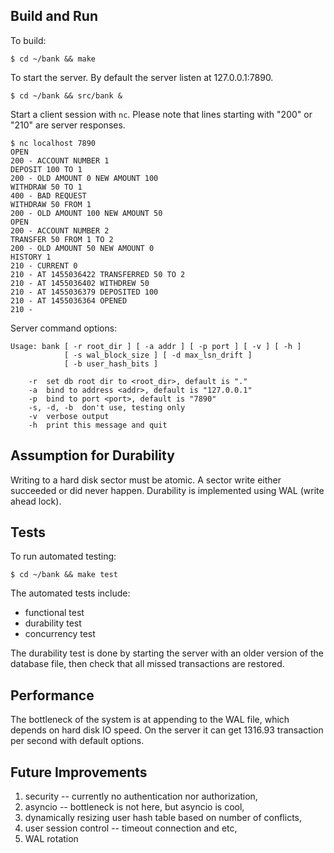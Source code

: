 ## Build and Run

To build:

    $ cd ~/bank && make

To start the server.  By default the server listen at 127.0.0.1:7890.

    $ cd ~/bank && src/bank &

Start a client session with `nc`.  Please note that lines starting
with "200" or "210" are server responses.

    $ nc localhost 7890
    OPEN
    200 - ACCOUNT NUMBER 1
    DEPOSIT 100 TO 1
    200 - OLD AMOUNT 0 NEW AMOUNT 100
    WITHDRAW 50 TO 1
    400 - BAD REQUEST
    WITHDRAW 50 FROM 1
    200 - OLD AMOUNT 100 NEW AMOUNT 50
    OPEN
    200 - ACCOUNT NUMBER 2
    TRANSFER 50 FROM 1 TO 2
    200 - OLD AMOUNT 50 NEW AMOUNT 0
    HISTORY 1
    210 - CURRENT 0
    210 - AT 1455036422 TRANSFERRED 50 TO 2
    210 - AT 1455036402 WITHDREW 50
    210 - AT 1455036379 DEPOSITED 100
    210 - AT 1455036364 OPENED
    210 - 

Server command options:

    Usage: bank [ -r root_dir ] [ -a addr ] [ -p port ] [ -v ] [ -h ]
                [ -s wal_block_size ] [ -d max_lsn_drift ]
                [ -b user_hash_bits ]

        -r  set db root dir to <root_dir>, default is "."
        -a  bind to address <addr>, default is "127.0.0.1"
        -p  bind to port <port>, default is "7890"
        -s, -d, -b  don't use, testing only
        -v  verbose output
        -h  print this message and quit

## Assumption for Durability

Writing to a hard disk sector must be atomic.  A sector write either
succeeded or did never happen.  Durability is implemented using WAL
(write ahead lock).

## Tests

To run automated testing:

    $ cd ~/bank && make test

The automated tests include:

  - functional test
  - durability test
  - concurrency test

The durability test is done by starting the server with an older
version of the database file, then check that all missed transactions
are restored.

## Performance

The bottleneck of the system is at appending to the WAL file, which
depends on hard disk IO speed.  On the server it can get 1316.93
transaction per second with default options.

## Future Improvements

  1. security -- currently no authentication nor authorization,
  2. asyncio -- bottleneck is not here, but asyncio is cool,
  3. dynamically resizing user hash table based on number of conflicts,
  4. user session control -- timeout connection and etc,
  5. WAL rotation
